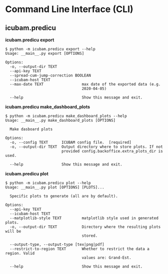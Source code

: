 # Command Line Interface (CLI)

## icubam.predicu
<!-- The following help needs to be manually regenerated
  with <script> help as long as we keep a documentaton in markdown
-->

**icubam.predicu export**
```
$ python -m icubam.predicu export --help
Usage: __main__.py export [OPTIONS]

Options:
  -o, --output-dir TEXT
  --api-key TEXT
  --spread-cum-jump-correction BOOLEAN
  --icubam-host TEXT
  --max-date TEXT                 max date of the exported data (e.g.
                                  2020-04-05)

  --help                          Show this message and exit.
```

**icubam.predicu make_dashboard_plots**
```
$ python -m icubam.predicu make_dashboard_plots --help
Usage: __main__.py make_dashboard_plots [OPTIONS]

  Make dasboard plots

Options:
  -o, --config TEXT      ICUBAM config file.  [required]
  -o, --output-dir TEXT  Output directory where to store plots. If not
                         provided config.backoffice.extra_plots_dir is used.

  --help                 Show this message and exit.
```


**icubam.predicu plot**
```
$ python -m icubam.predicu plot --help
Usage: __main__.py plot [OPTIONS] [PLOTS]...

  Specific plots to generate (all are by default).

Options:
  --api-key TEXT
  --icubam-host TEXT
  --matplotlib-style TEXT         matplotlib style used in generated plots.
  -o, --output-dir TEXT           Directory where the resulting plots will be
                                  stored.

  --output-type, --output-type [tex|png|pdf]
  --restrict-to-region TEXT       Whether to restrict the data a region. Valid
                                  values are: Grand-Est.

  --help                          Show this message and exit.
  ```
